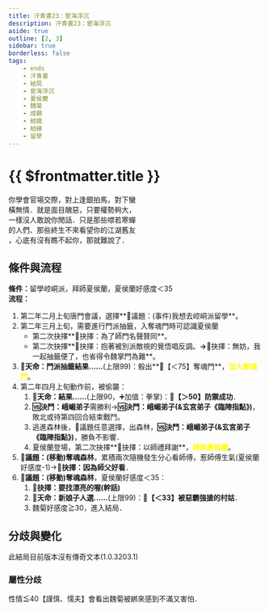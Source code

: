 ```yaml
---
title: 汗青書23：宦海浮沉
description: 汗青書23：宦海浮沉
aside: true
outline: [2, 3]
sidebar: true
borderless: false
tags:
    - ends
    - 汗青書
    - 結局
    - 宦海浮沉
    - 夏侯蘭
    - 魏菊
    - 成親
    - 結婚
    - 結緣
    - 留學
---
```


# {{ $frontmatter.title }}

<EndBackground no=22 title="宦海浮沉">
你學會官場交際，對上逢銀拍馬，對下蠻<br>
橫無情．就是面目醜惡，只要權勢夠大，<br>
一樣沒人敢說你閒話．只是那些噤若寒蟬<br>
的人們、那些終生不來看望你的江湖舊友<br>
，心底有沒有瞧不起你，那就難說了．
</EndBackground>

## 條件與流程

<strong>條件：</strong>留學崆峒派，拜師<Girl5Icon>夏侯蘭</Girl5Icon>，<Girl5Icon>夏侯蘭</Girl5Icon>好感度＜35<br>
**流程：**<br>
1. 第二年二月上旬唐門會議，選擇**📜議題：(事件)我想去崆峒派留學**。
2. 第二年三月上旬，需要進行門派抽籤，入奪魂門時可認識<Girl5Icon>夏侯蘭</Girl5Icon>
   + 第二次抉擇**📖抉擇：為了師門名聲贊同**。
   + 第二次抉擇**📖抉擇：抱著被別派敵視的覺悟唱反調。**→**📖抉擇：無妨，我一起抽籤便了，也省得令魏掌門為難**。
3. **🎲天命：門派抽籤結果......**(上限99)：骰出**🧾【＜75】奪魂門**，<span style='color: Yellow;'>**加入奪魂門**</span>。
4. 第二年四月上旬動作前，被偷襲：
   1. **🎲天命：結果......**(上限90，➕加值：拳掌)：**🧾【＞50】防禦成功**．
   2. **🆚決鬥：峨嵋弟子**需勝利→**🆚決鬥：峨嵋弟子(&玄宮弟子《臨陣指點》)**，敗北或待第四回合結束戰鬥。
   3. 逃進森林後，🧾議題任意選擇，出森林，**🆚決鬥：峨嵋弟子(&玄宮弟子《臨陣指點》)**，勝負不影響．
   4. <Girl5Icon>夏侯蘭</Girl5Icon>登場，第二次抉擇**📖抉擇：以師禮拜謝**，<span style='color: Yellow;'>**拜師夏侯蘭**</span>。
5. **📜議題：(移動)奪魂森林**，累積兩次隨機發生分心看<Girl5Icon>師傅</Girl5Icon>，惹<Girl5Icon>師傅</Girl5Icon>生氣(<Girl5Icon>夏侯蘭</Girl5Icon>好感度-1)→**📖抉擇：因為師父好看**．
6. **📜議題：(移動)奪魂森林**，<Girl5Icon>夏侯蘭</Girl5Icon>好感度＜35：
   1. **📖抉擇：要找漂亮的喔(幹話)**
   2. **🎲天命：新娘子人選......**(上限99)：**🧾【＜33】被惡霸強搶的村姑**．
   3. <Girl7Icon>魏菊</Girl7Icon>好感度≧30，進入結局．

   
## 分歧與變化
此結局目前版本沒有傳奇文本(1.0.3203.1)

### 屬性分歧
性情≦40【謹慎、懦夫】會看出<Girl7Icon>魏菊</Girl7Icon>被綁來感到不滿又害怕．
